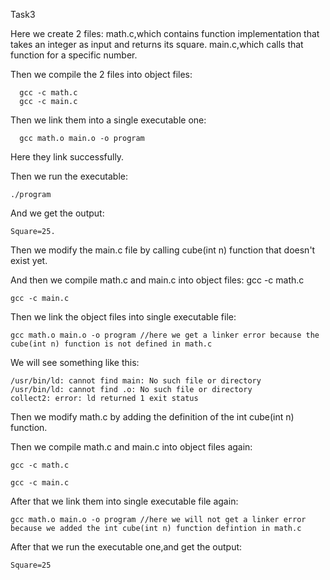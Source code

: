 Task3

Here we create 2 files:
      math.c,which contains function implementation that takes an integer as input and returns its square.
      main.c,which calls that function for a specific number.

Then we compile the 2 files into object files:
      
      gcc -c math.c
      gcc -c main.c

Then we link them into a single executable one:

      gcc math.o main.o -o program

Here they link successfully.

Then we run the executable:

    ./program

And we get the output: 

    Square=25.

Then we modify the main.c file by calling cube(int n) function that doesn't exist yet.

And then we compile math.c and main.c into object files:
    gcc -c math.c 
    
    gcc -c main.c 

Then we link the object files into single executable file:
    
    gcc math.o main.o -o program //here we get a linker error because the cube(int n) function is not defined in math.c

We will see something like this:

    /usr/bin/ld: cannot find main: No such file or directory
    /usr/bin/ld: cannot find .o: No such file or directory
    collect2: error: ld returned 1 exit status

Then we modify math.c by adding the definition of the int cube(int n) function.

Then we compile math.c and main.c into object files again:

    gcc -c math.c

    gcc -c main.c

After that we link them into single executable file again:

    gcc math.o main.o -o program //here we will not get a linker error because we added the int cube(int n) function defintion in math.c

After that we run the executable one,and get the output:

    Square=25

    
